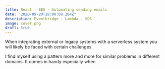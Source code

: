 ```yaml
---
title: React - SES - Automating sending emails
date: "2020-09-20T18:00:00.284Z"
description: Eventbridge - Lambda - SQS
image: cover.png
draft: true
---
```









When integrating external or legacy systems with a serverless system you will likely be faced with certain challenges.





I find myself using a pattern more and more for similar problems in different domains. It comes in handy especially when 
